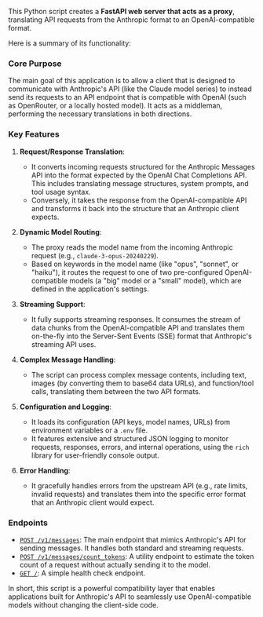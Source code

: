 This Python script creates a **FastAPI web server that acts as a proxy**, translating API requests from the Anthropic format to an OpenAI-compatible format.

Here is a summary of its functionality:

### Core Purpose

The main goal of this application is to allow a client that is designed to communicate with Anthropic's API (like the Claude model series) to instead send its requests to an API endpoint that is compatible with OpenAI (such as OpenRouter, or a locally hosted model). It acts as a middleman, performing the necessary translations in both directions.

### Key Features

1.  **Request/Response Translation**:
    *   It converts incoming requests structured for the Anthropic Messages API into the format expected by the OpenAI Chat Completions API. This includes translating message structures, system prompts, and tool usage syntax.
    *   Conversely, it takes the response from the OpenAI-compatible API and transforms it back into the structure that an Anthropic client expects.

2.  **Dynamic Model Routing**:
    *   The proxy reads the model name from the incoming Anthropic request (e.g., `claude-3-opus-20240229`).
    *   Based on keywords in the model name (like "opus", "sonnet", or "haiku"), it routes the request to one of two pre-configured OpenAI-compatible models (a "big" model or a "small" model), which are defined in the application's settings.

3.  **Streaming Support**:
    *   It fully supports streaming responses. It consumes the stream of data chunks from the OpenAI-compatible API and translates them on-the-fly into the Server-Sent Events (SSE) format that Anthropic's streaming API uses.

4.  **Complex Message Handling**:
    *   The script can process complex message contents, including text, images (by converting them to base64 data URLs), and function/tool calls, translating them between the two API formats.

5.  **Configuration and Logging**:
    *   It loads its configuration (API keys, model names, URLs) from environment variables or a `.env` file.
    *   It features extensive and structured JSON logging to monitor requests, responses, errors, and internal operations, using the `rich` library for user-friendly console output.

6.  **Error Handling**:
    *   It gracefully handles errors from the upstream API (e.g., rate limits, invalid requests) and translates them into the specific error format that an Anthropic client would expect.

### Endpoints

*   [`POST /v1/messages`](src/main.py:1487): The main endpoint that mimics Anthropic's API for sending messages. It handles both standard and streaming requests.
*   [`POST /v1/messages/count_tokens`](src/main.py:1694): A utility endpoint to estimate the token count of a request without actually sending it to the model.
*   [`GET /`](src/main.py:1736): A simple health check endpoint.

In short, this script is a powerful compatibility layer that enables applications built for Anthropic's API to seamlessly use OpenAI-compatible models without changing the client-side code.
